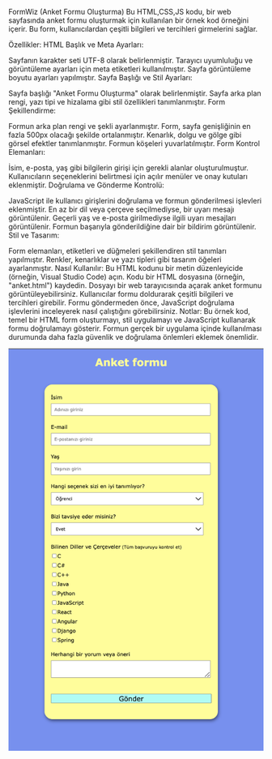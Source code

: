 FormWiz (Anket Formu Oluşturma)
Bu HTML,CSS,JS kodu, bir web sayfasında anket formu oluşturmak için kullanılan bir örnek kod örneğini içerir. Bu form, kullanıcılardan çeşitli bilgileri ve tercihleri girmelerini sağlar.

Özellikler:
HTML Başlık ve Meta Ayarları:

Sayfanın karakter seti UTF-8 olarak belirlenmiştir.
Tarayıcı uyumluluğu ve görüntüleme ayarları için meta etiketleri kullanılmıştır.
Sayfa görüntüleme boyutu ayarları yapılmıştır.
Sayfa Başlığı ve Stil Ayarları:

Sayfa başlığı "Anket Formu Oluşturma" olarak belirlenmiştir.
Sayfa arka plan rengi, yazı tipi ve hizalama gibi stil özellikleri tanımlanmıştır.
Form Şekillendirme:

Formun arka plan rengi ve şekli ayarlanmıştır.
Form, sayfa genişliğinin en fazla 500px olacağı şekilde ortalanmıştır.
Kenarlık, dolgu ve gölge gibi görsel efektler tanımlanmıştır.
Formun köşeleri yuvarlatılmıştır.
Form Kontrol Elemanları:

İsim, e-posta, yaş gibi bilgilerin girişi için gerekli alanlar oluşturulmuştur.
Kullanıcıların seçeneklerini belirtmesi için açılır menüler ve onay kutuları eklenmiştir.
Doğrulama ve Gönderme Kontrolü:

JavaScript ile kullanıcı girişlerini doğrulama ve formun gönderilmesi işlevleri eklenmiştir.
En az bir dil veya çerçeve seçilmediyse, bir uyarı mesajı görüntülenir.
Geçerli yaş ve e-posta girilmediyse ilgili uyarı mesajları görüntülenir.
Formun başarıyla gönderildiğine dair bir bildirim görüntülenir.
Stil ve Tasarım:

Form elemanları, etiketleri ve düğmeleri şekillendiren stil tanımları yapılmıştır.
Renkler, kenarlıklar ve yazı tipleri gibi tasarım öğeleri ayarlanmıştır.
Nasıl Kullanılır:
Bu HTML kodunu bir metin düzenleyicide (örneğin, Visual Studio Code) açın.
Kodu bir HTML dosyasına (örneğin, "anket.html") kaydedin.
Dosyayı bir web tarayıcısında açarak anket formunu görüntüleyebilirsiniz.
Kullanıcılar formu doldurarak çeşitli bilgileri ve tercihleri girebilir.
Formu göndermeden önce, JavaScript doğrulama işlevlerini inceleyerek nasıl çalıştığını görebilirsiniz.
Notlar:
Bu örnek kod, temel bir HTML form oluşturmayı, stil uygulamayı ve JavaScript kullanarak formu doğrulamayı gösterir.
Formun gerçek bir uygulama içinde kullanılması durumunda daha fazla güvenlik ve doğrulama önlemleri eklemek önemlidir.

![Form İmages](/images/Form_images.png)
